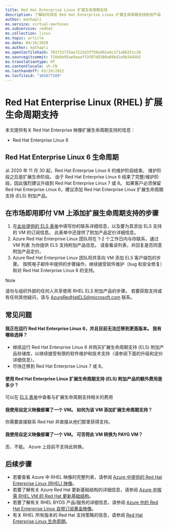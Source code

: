 ```yaml
---
title: Red Hat Enterprise Linux 扩展生命周期支持
description: 了解如何添加 Red Hat Enterprise Linux 扩展生命周期支持附加产品
author: mathapli
ms.service: virtual-machines
ms.subservice: redhat
ms.collection: linux
ms.topic: article
ms.date: 04/16/2020
ms.author: mathapli
ms.openlocfilehash: 703732725ae7215d3ff59ad92a4c171a86251c20
ms.sourcegitcommit: f28ebb95ae9aaaff3f87d8388a09b41e0b3445b5
ms.translationtype: HT
ms.contentlocale: zh-CN
ms.lasthandoff: 03/29/2021
ms.locfileid: "101677189"
---
```

# <a name="red-hat-enterprise-linux-rhel-extended-lifecycle-support"></a>Red Hat Enterprise Linux (RHEL) 扩展生命周期支持
本文提供有关 Red Hat Enterprise 映像扩展生命周期支持的信息：
* Red Hat Enterprise Linux 6  

## <a name="red-hat-enterprise-linux-6-lifecycle"></a>Red Hat Enterprise Linux 6 生命周期
从 2020 年 11 月 30 起，Red Hat Enterprise Linux 6 的维护阶段结束。 维护阶段之后是扩展生命阶段。 由于 Red Hat Enterprise Linux 6 结束了完整/维护阶段，因此强烈建议升级到 Red Hat Enterprise Linux 7 或 8。 如果客户必须保留 Red Hat Enterprise Linux 6，建议添加 Red Hat Enterprise Linux 扩展生命周期支持 (ELS) 附加产品。

## <a name="steps-to-add-extended-lifecycle-support-on-marketplace-pay-as-you-go-vms"></a>在市场即用即付 VM 上添加扩展生命周期支持的步骤
1. 在[此处提供的 ELS 表单](https://aka.ms/els-form)中填写你的联系详细信息，以及要为其添加 ELS 支持的 VM 的订阅信息。 此表单中还提供了附加产品定价详细信息。
1. Azure Red Hat Enterprise Linux 团队将在 1-2 个工作日内与你联系，通过 VM 列表 为你提供 ELS 支持附加产品信息。 请查看该列表，并回复是否同意附加产品定价。
1. Azure Red Hat Enterprise Linux 团队将共享向 VM 添加 ELS 客户端包的步骤。 按照电子邮件中提供的步骤操作，继续接受软件维护（bug 和安全修复）和对 Red Hat Enterprise Linux 6 的支持。

> [!Note]
> 请勿与组织外部的任何人共享使用 RHEL ELS 附加产品的步骤。 若要获取支持或有任何其他疑问，请与 AzureRedHatELS@microsoft.com 联系。

## <a name="frequently-asked-questions"></a>常见问题

#### <a name="im-running-red-hat-enterprise-linux-6-and-cant-migrate-to-a-later-version-at-this-time-what-options-do-i-have"></a>我正在运行 Red Hat Enterprise Linux 6，并且目前无法迁移到更高版本。 我有哪些选择？
* 继续运行 Red Hat Enterprise Linux 6 并购买扩展生命周期支持 (ELS) 附加产品存储库，以继续接受有限的软件维护和技术支持（请参阅下面的升级和定价详细信息）。
* 尽快迁移到 Red Hat Enterprise Linux 7 或 8。

#### <a name="what-is-the-additional-charge-for-using-red-hat-enterprise-linux-extended-life-cycle-support-els-add-on"></a>使用 Red Hat Enterprise Linux 扩展生命周期支持 (ELS) 附加产品的额外费用是多少？
可以在 [ELS 表单](https://aka.ms/els-form)中查看与扩展生命周期支持相关的费用

#### <a name="ive-deployed-a-vm-by-using-custom-image-how-can-i-add-extended-lifecycle-support-to-this-vm"></a>我使用自定义映像部署了一个 VM。 如何为该 VM 添加扩展生命周期支持？
你需要直接联系 Red Hat 并直接从他们那里获得支持。

#### <a name="ive-deployed-a-vm-by-using-custom-image-can-i-convert-this-vm-to-a-payg-vm"></a>我使用自定义映像部署了一个 VM。 可否将此 VM 转换为 PAYG VM？
否，不能。 Azure 上目前不支持此转换。


## <a name="next-steps"></a>后续步骤

* 若要查看 Azure 中 RHEL 映像的完整列表，请参阅 [Azure 中提供的 Red Hat Enterprise Linux (RHEL) 映像](./redhat-imagelist.md)。
* 若要了解有关 Azure Red Hat 更新基础结构的详细信息，请参阅 [Azure 中按需 RHEL VM 的 Red Hat 更新基础结构](./redhat-rhui.md)。
* 若要了解有关 RHEL BYOS 产品/服务的详细信息，请参阅 [Azure 中的 Red Hat Enterprise Linux 自带订阅黄金映像](./byos.md)。
* 有关 RHEL 所有版本的 Red Hat 支持策略的信息，请参阅 [Red Hat Enterprise Linux 生命周期](https://access.redhat.com/support/policy/updates/errata)。